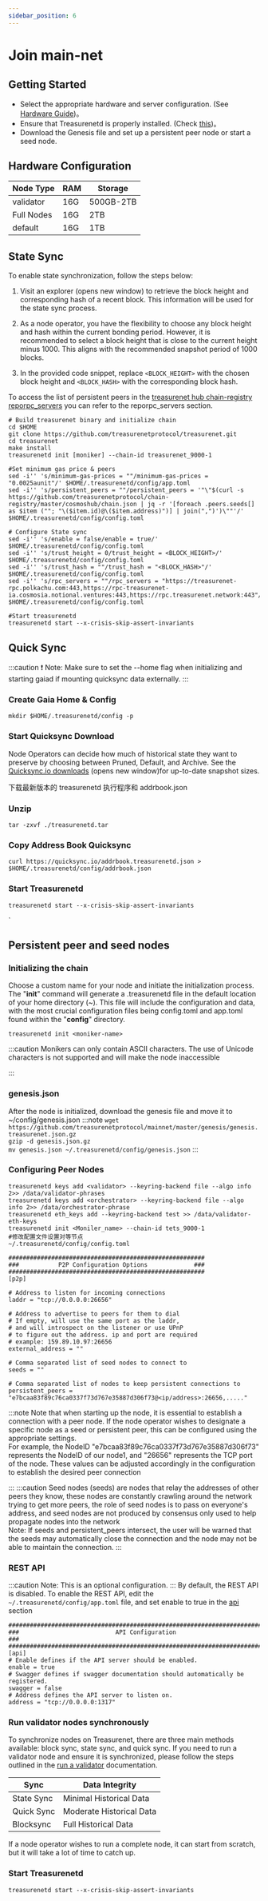 ```yaml
---
sidebar_position: 6
---
```


# Join main-net

## Getting Started

- Select the appropriate hardware and server configuration. (See [Hardware Guide](./overview.md))。
- Ensure that Treasurenetd is properly installed. (Check [this](./quickStart/installation.md))。
- Download the Genesis file and set up a persistent peer node or start a seed node.

## Hardware Configuration

| Node Type  | RAM | Storage   |
| ---------- | --- | --------- |
| validator  | 16G | 500GB-2TB |
| Full Nodes | 16G | 2TB       |
| default    | 16G | 1TB       |

## State Sync

To enable state synchronization, follow the steps below:

1. Visit an explorer (opens new window) to retrieve the block height and corresponding hash of a recent block. This information will be used for the state sync process.

2. As a node operator, you have the flexibility to choose any block height and hash within the current bonding period. However, it is recommended to select a block height that is close to the current height minus 1000. This aligns with the recommended snapshot period of 1000 blocks.

3. In the provided code snippet, replace `<BLOCK_HEIGHT>` with the chosen block height and `<BLOCK_HASH>` with the corresponding block hash.

To access the list of persistent peers in the [treasurenet hub chain-registry reporpc_servers](https://github.com/cosmos/chain-registry/blob/master/cosmoshub/chain.json) you can refer to the reporpc_servers section.

```shell
# Build treasurenet binary and initialize chain
cd $HOME
git clone https://github.com/treasurenetprotocol/treasurenet.git
cd treasurenet
make install
treasurenetd init [moniker] --chain-id treasurenet_9000-1

#Set minimum gas price & peers
sed -i'' 's/minimum-gas-prices = ""/minimum-gas-prices = "0.0025aunit"/' $HOME/.treasurenetd/config/app.toml
sed -i'' 's/persistent_peers = ""/persistent_peers = '"\"$(curl -s https://github.com/treasurenetprotocol/chain-registry/master/cosmoshub/chain.json | jq -r '[foreach .peers.seeds[] as $item (""; "\($item.id)@\($item.address)")] | join(",")')\""'/' $HOME/.treasurenetd/config/config.toml

# Configure State sync
sed -i'' 's/enable = false/enable = true/' $HOME/.treasurenetd/config/config.toml
sed -i'' 's/trust_height = 0/trust_height = <BLOCK_HEIGHT>/' $HOME/.treasurenetd/config/config.toml
sed -i'' 's/trust_hash = ""/trust_hash = "<BLOCK_HASH>"/' $HOME/.treasurenetd/config/config.toml
sed -i'' 's/rpc_servers = ""/rpc_servers = "https://treasurenet-rpc.polkachu.com:443,https://rpc-treasurenet-ia.cosmosia.notional.ventures:443,https://rpc.treasurenet.network:443"/' $HOME/.treasurenetd/config/config.toml

#Start treasurenetd
treasurenetd start --x-crisis-skip-assert-invariants
```

## Quick Sync

:::caution
❗️ Note: Make sure to set the --home flag when initializing and starting gaiad if mounting quicksync data externally.
:::

### Create Gaia Home & Config

`mkdir $HOME/.treasurenetd/config -p`

### Start Quicksync Download

Node Operators can decide how much of historical state they want to preserve by choosing between Pruned, Default, and Archive. See the [Quicksync.io downloads](https://github.com/treasurenetprotocol/addrbook.json) (opens new window)for up-to-date snapshot sizes.

下载最新版本的 treasurenetd 执行程序和 addrbook.json

### Unzip

```shell
tar -zxvf ./treasurenetd.tar
```

### Copy Address Book Quicksync

```shell
curl https://quicksync.io/addrbook.treasurenetd.json > $HOME/.treasurenetd/config/addrbook.json
```

### Start Treasurenetd

```shell
treasurenetd start --x-crisis-skip-assert-invariants
```

`

## Persistent peer and seed nodes

### Initializing the chain

Choose a custom name for your node and initiate the initialization process. The "**init**" command will generate a .treasurenetd file in the default location of your home directory (~). This file will include the configuration and data, with the most crucial configuration files being config.toml and app.toml found within the "**config**" directory.

```shell
treasurenetd init <moniker-name>
```

:::caution
Monikers can only contain ASCII characters. The use of Unicode characters is not supported and will make the node inaccessible

:::

### genesis.json

After the node is initialized, download the genesis file and move it to ~/config/genesis.json
:::note
`wget https://github.com/treasurenetprotocol/mainnet/master/genesis/genesis.treasurenet.json.gz` <br />
`gzip -d genesis.json.gz` <br />
`mv genesis.json ~/.treasurenetd/config/genesis.json`
:::

### Configuring Peer Nodes

```shell
treasurenetd keys add <validator> --keyring-backend file --algo info 2>> /data/validator-phrases
treasurenetd keys add <orchestrator> --keyring-backend file --algo info 2>> /data/orchestrator-phrase
treasurenetd eth_keys add --keyring-backend test >> /data/validator-eth-keys
treasurenetd init <Moniler_name> --chain-id tets_9000-1
#修改配置文件设置对等节点
~/.treasurenetd/config/config.toml

#######################################################
###           P2P Configuration Options             ###
#######################################################
[p2p]

# Address to listen for incoming connections
laddr = "tcp://0.0.0.0:26656"

# Address to advertise to peers for them to dial
# If empty, will use the same port as the laddr,
# and will introspect on the listener or use UPnP
# to figure out the address. ip and port are required
# example: 159.89.10.97:26656
external_address = ""

# Comma separated list of seed nodes to connect to
seeds = ""

# Comma separated list of nodes to keep persistent connections to
persistent_peers = "e7bcaa83f89c76ca0337f73d767e35887d306f73@<ip/address>:26656,....."
```

:::note
Note that when starting up the node, it is essential to establish a connection with a peer node. If the node operator wishes to designate a specific node as a seed or persistent peer, this can be configured using the appropriate settings. <br />
For example, the NodeID "e7bcaa83f89c76ca0337f73d767e35887d306f73" represents the NodeID of our node1, and "26656" represents the TCP port of the node. These values can be adjusted accordingly in the configuration to establish the desired peer connection

:::
:::caution
Seed nodes (seeds) are nodes that relay the addresses of other peers they know, these nodes are constantly crawling around the network trying to get more peers, the role of seed nodes is to pass on everyone's address, and seed nodes are not produced by consensus only used to help propagate nodes into the network
<br />
Note: If seeds and persistent_peers intersect, the user will be warned that the seeds may automatically close the connection and the node may not be able to maintain the connection.
:::

### REST API

:::caution
Note: This is an optional configuration.
:::
By default, the REST API is disabled. To enable the REST API, edit the `~/.treasurenetd/config/app.toml` file, and set enable to true in the [api](https://google.com) section

```shell
###############################################################################
###                           API Configuration                             ###
###############################################################################
[api]
# Enable defines if the API server should be enabled.
enable = true
# Swagger defines if swagger documentation should automatically be registered.
swagger = false
# Address defines the API server to listen on.
address = "tcp://0.0.0.0:1317"
```

### Run validator nodes synchronously

To synchronize nodes on Treasurenet, there are three main methods available: block sync, state sync, and quick sync. If you need to run a validator node and ensure it is synchronized, please follow the steps outlined in the [run a validator](./setup/run-a-validator.md) documentation.

| Sync       | Data Integrity           |
| ---------- | ------------------------ |
| State Sync | Minimal Historical Data  |
| Quick Sync | Moderate Historical Data |
| Blocksync  | Full Historical Data     |

If a node operator wishes to run a complete node, it can start from scratch, but it will take a lot of time to catch up.

### Start Treasurenetd

`treasurenetd start --x-crisis-skip-assert-invariants`
